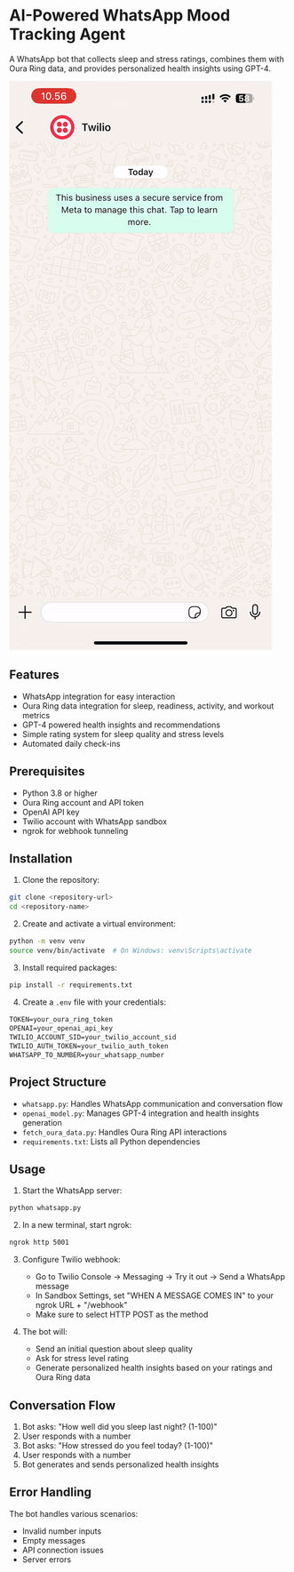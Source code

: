 # AI-Powered WhatsApp Mood Tracking Agent

A WhatsApp bot that collects sleep and stress ratings, combines them with Oura Ring data, and provides personalized health insights using GPT-4.

![Demo](assets/demo.gif)

## Features

- WhatsApp integration for easy interaction
- Oura Ring data integration for sleep, readiness, activity, and workout metrics
- GPT-4 powered health insights and recommendations
- Simple rating system for sleep quality and stress levels
- Automated daily check-ins

## Prerequisites

- Python 3.8 or higher
- Oura Ring account and API token
- OpenAI API key
- Twilio account with WhatsApp sandbox
- ngrok for webhook tunneling

## Installation

1. Clone the repository:
```bash
git clone <repository-url>
cd <repository-name>
```

2. Create and activate a virtual environment:
```bash
python -m venv venv
source venv/bin/activate  # On Windows: venv\Scripts\activate
```

3. Install required packages:
```bash
pip install -r requirements.txt
```

4. Create a `.env` file with your credentials:
```
TOKEN=your_oura_ring_token
OPENAI=your_openai_api_key
TWILIO_ACCOUNT_SID=your_twilio_account_sid
TWILIO_AUTH_TOKEN=your_twilio_auth_token
WHATSAPP_TO_NUMBER=your_whatsapp_number
```

## Project Structure

- `whatsapp.py`: Handles WhatsApp communication and conversation flow
- `openai_model.py`: Manages GPT-4 integration and health insights generation
- `fetch_oura_data.py`: Handles Oura Ring API interactions
- `requirements.txt`: Lists all Python dependencies

## Usage

1. Start the WhatsApp server:
```bash
python whatsapp.py
```

2. In a new terminal, start ngrok:
```bash
ngrok http 5001
```

3. Configure Twilio webhook:
   - Go to Twilio Console → Messaging → Try it out → Send a WhatsApp message
   - In Sandbox Settings, set "WHEN A MESSAGE COMES IN" to your ngrok URL + "/webhook"
   - Make sure to select HTTP POST as the method

4. The bot will:
   - Send an initial question about sleep quality
   - Ask for stress level rating
   - Generate personalized health insights based on your ratings and Oura Ring data

## Conversation Flow

1. Bot asks: "How well did you sleep last night? (1-100)"
2. User responds with a number
3. Bot asks: "How stressed do you feel today? (1-100)"
4. User responds with a number
5. Bot generates and sends personalized health insights

## Error Handling

The bot handles various scenarios:
- Invalid number inputs
- Empty messages
- API connection issues
- Server errors

 